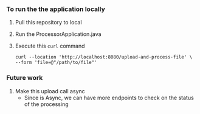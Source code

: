 ### To run the the application locally
1. Pull this repository to local
2. Run the ProcessorApplication.java
3. Execute this `curl` command
   
   ```
   curl --location 'http://localhost:8080/upload-and-process-file' \
   --form 'file=@"/path/to/file"'
   ```

### Future work
1. Make this upload call async
   - Since is Async, we can have more endpoints to check on the status of the processing
